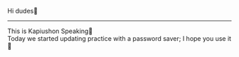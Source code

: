 Hi dudes👋 <br/>
<hr/>
This is Kapiushon Speaking🏹 <br/>
Today we started updating practice with a password saver; I hope you use it🥽
